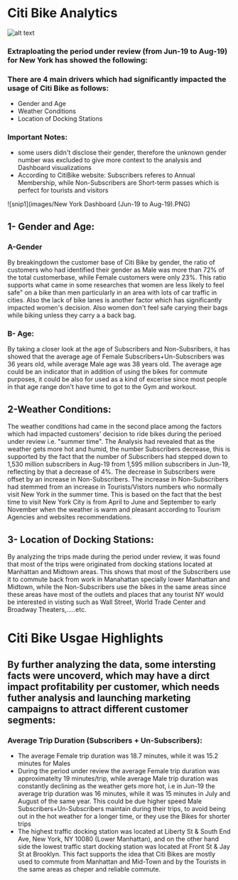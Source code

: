 # Citi Bike Analytics



![alt text](https://cdn.vox-cdn.com/thumbor/9xMnoERlzWNChnmhlq3rsdnDfIQ=/0x0:2000x1333/1200x800/filters:focal(808x551:1128x871)/cdn.vox-cdn.com/uploads/chorus_image/image/64744160/170920_14_05_28_5DS_6462.0.jpg)

### Extraploating the period under review (from Jun-19 to Aug-19) for New York has showed the following:

### There are 4 main drivers which had significantly impacted the usage of Citi Bike as follows:

* Gender and Age
* Weather Conditions
* Location of Docking Stations


### Important Notes: 
* some users didn't disclose their gender, therefore the unknown gender number was excluded to give more context to the analysis and Dashboard visualizations
* According to CitiBike website: Subscribers referes to Annual Membership, while Non-Subscribers are Short-term passes which is  perfect for tourists and visitors 



![snip1](images/New York Dashboard (Jun-19 to Aug-19).PNG)





## 1- Gender and Age:

### A-Gender

By breakingdown the customer base of Citi Bike by gender, the ratio of customers who had identified their gender as Male was more than 72% of the total customerbase, while Female customers were only 23%. This ratio supports what came in some researches that women are less likely to feel safe" on a bike than men particularly in an area with lots of car traffic in cities. Also the lack of bike lanes is another factor which has significantly impacted women's decision. Also women don't feel safe carying their bags while biking unless they carry a a back bag.

### B- Age:
   
By taking a closer look at the age of Subscribers and Non-Subsribers, it has showed that the average age of Female Subscribers+Un-Subscribers was 36 years old, while average Male age was 38 years old. The average age could be an indicator that in addition of using the bikes for commute purposes, it could be also for used as a kind of excerise since most people in that age range don't have time to got to the Gym and workout.


## 2-Weather Conditions:

The weather conditions had came in the second place among the factors which had impacted customers' decision to ride bikes during the perioed under review i.e. "summer time". The Analysis had revealed that as the weather gets more hot and humid, the number Subscribers decrease, this is supported by the fact that the number of Subscribers had stepped down to 1,530 million subscribers in Aug-19 from 1,595 million subscribers in Jun-19, reflecting by that a decrease of 4%.
The decrease in Subscribers were offset by an increase in Non-Subscribers. The increase in Non-Subscribers had stemmed from an increase in Tourists/Vistors numbers who normally visit New York in the summer time. This is based on the fact that the best time to visit New York City is from April to June and September to early November when the weather is warm and pleasant according to Tourism Agencies and websites recommendations.

## 3- Location of Docking Stations:

By analyzing the trips made during the period under review, it was found that most of the trips were originated from docking stations located at Manhattan and Midtown areas. This shows that most of the Subscribers use it to commute back from work in Manahattan specially lower Manhattan and Midtown, while the Non-Subscribers use the bikes in the same areas since these areas have most of the outlets and places that any tourist NY would be interested in visting such as Wall Street,  World Trade Center and Broadway Theaters,.....etc.




# Citi Bike Usgae Highlights

## By further analyzing the data, some intersting facts were uncoverd, which may have a dirct impact profitability per customer, which needs futher analysis and launching marketing campaigns to attract different customer segments:

### Average Trip Duration (Subscribers + Un-Subscribers):

* The average Female trip duration was 18.7 minutes, while it was 15.2 minutes for Males
* During the period under review the average Female trip duration was approximatelty 19 minutes/trip, while average Male trip duration was constantly declining as the weather gets more hot, i.e in Jun-19 the average trip duration was 16 minutes, while it was 15 minutes in July and August of the same year. This could be due higher speed Male Subscribers+Un-Subscribers maintain during their trips, to avoid being out in the hot weather for a longer time, or they use the Bikes for shorter trips
* The highest traffic docking station was located at Liberty St & South End Ave, New York, NY 10080 (Lower Manhattan), and on the other hand side the lowest traffic start docking station was located at Front St & Jay St at Brooklyn. This fact supports the idea that Citi Bikes are mostly used to commute from Manhattan and Mid-Town and by the Tourists in the same areas as cheper and reliable commute. 




